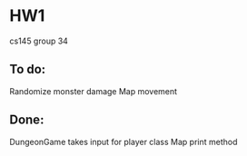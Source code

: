 # HW1
cs145 group 34

## To do:
Randomize monster damage
Map movement

## Done:
DungeonGame takes input for player class
Map print method
